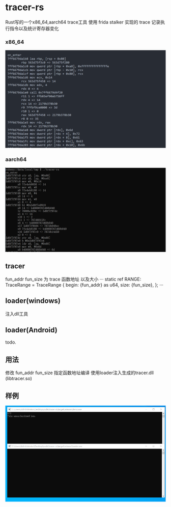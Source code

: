 # tracer-rs

Rust写的一个x86_64,aarch64 trace工具
使用 frida stalker 实现的 trace
记录执行指令以及统计寄存器变化
###  x86_64
![Image text](https://raw.githubusercontent.com/Mrack/tracer-rs/master/pic/1.png)

### aarch64
![Image text](https://raw.githubusercontent.com/Mrack/tracer-rs/master/pic/2.png)


## tracer
fun_addr fun_size 为 trace 函数地址 以及大小
···
    static ref RANGE: TraceRange = 
        TraceRange {
            begin: {fun_addr} as u64,
            size: {fun_size},
        };
···

## loader(windows)
注入dll工具

## loader(Android)
todo.

## 用法
修改 fun_addr fun_size 指定函数地址编译
使用loader注入生成的tracer.dll (libtracer.so)

## 样例
![Image text](https://raw.githubusercontent.com/Mrack/tracer-rs/master/pic/3.gif)

